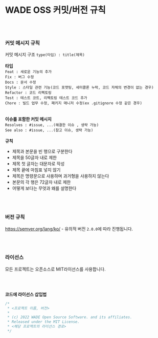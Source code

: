 # WADE OSS 커밋/버전 규칙

<br>
<br>

### 커밋 메시지 규칙
커밋 메시지 구조 `type(타입) : title(제목)`
<br>
<br>
**타입**<br>
`Feat : 새로운 기능의 추가`<br>
`Fix : 버그 수정`<br>
`Docs : 문서 수정`<br>
`Style : 스타일 관련 기능(코드 포맷팅, 세미콜론 누락, 코드 자체의 변경이 없는 경우)`<br>
`Refactor : 코드 리펙토링`<br>
`Test : 테스트 코트, 리펙토링 테스트 코드 추가`<br>
`Chore : 빌드 업무 수정, 패키지 매니저 수정(ex .gitignore 수정 같은 경우)`<br>
<br>
<br>
**이슈를 포함한 커밋 메시지**<br>
`Resolves : #issue, ...(해결한 이슈 , 생략 가능)`<br>
`See also : #issue, ...(참고 이슈, 생략 가능)`<br>
<br>
**규칙**
<br>
- 제목과 본문을 빈 행으로 구분한다
- 제목을 50글자 내로 제한
- 제목 첫 글자는 대문자로 작성
- 제목 끝에 마침표 넣지 않기
- 제목은 명령문으로 사용하며 과거형을 사용하지 않는다
- 본문의 각 행은 72글자 내로 제한
- 어떻게 보다는 무엇과 왜를 설명한다

<br>
<br>

### 버전 규칙
https://semver.org/lang/ko/ - 유의적 버전 `2.0.0`에 따라 진행됩니다.

<br>
<br>

### 라이선스
모든 프로젝트는 오픈소스로 MIT라이선스를 사용합니다.

<br>
<br>

**코드에 라이선스 삽입법**
```js
/*
 * <프로젝트 이름, 버전>
 *
 * (c) 2022 WADE Open Source Software. and its affiliates.
 * Released under the MIT License.
 * <해당 프로젝트의 라이선스 경로>
 */
```
